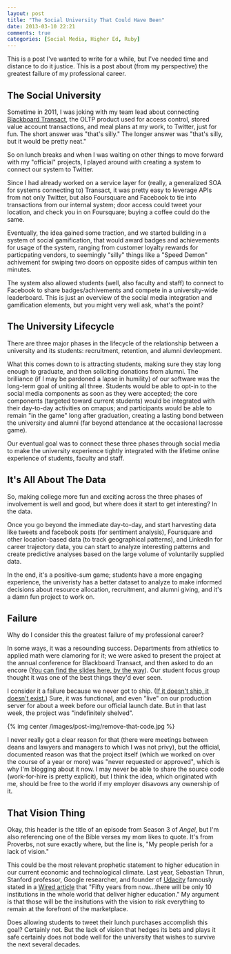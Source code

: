 ```yaml
---
layout: post
title: "The Social University That Could Have Been"
date: 2013-03-10 22:21
comments: true
categories: [Social Media, Higher Ed, Ruby]
---
```


This is a post I've wanted to write for a while, but I've needed time and distance to do it justice. This is a post about (from my perspective) the greatest failure of my professional career.

## The Social University

Sometime in 2011, I was joking with my team lead about connecting [Blackboard Transact](http://www.blackboard.com/platforms/transact/overview.aspx), the OLTP product used for access control, stored value account transactions, and meal plans at my work, to Twitter, just for fun. The short answer was "that's silly." The longer answer was "that's silly, but it would be pretty neat."

So on lunch breaks and when I was waiting on other things to move forward with my "official" projects, I played around with creating a system to connect our system to Twitter.

Since I had already worked on a service layer for (really, a generalized SOA for systems connecting to) Transact, it was pretty easy to leverage APIs from not only Twitter, but also Foursquare and Facebook to tie into transactions from our internal system; door access could tweet your location, and check you in on Foursquare; buying a coffee could do the same.

Eventually, the idea gained some traction, and we started building in a system of social gamification, that would award badges and achievements for usage of the system, ranging from customer loyalty rewards for particpating vendors, to seemingly "silly" things like a "Speed Demon" achivement for swiping two doors on opposite sides of campus within ten minutes.

The system also allowed students (well, also faculty and staff) to connect to Facebook to share badges/achivements and compete in a university-wide leaderboard. This is just an overview of the social media integration and gamification elements, but you might very well ask, what's the point?

<!--more-->

## The University Lifecycle

There are three major phases in the lifecycle of the relationship between a university and its students: recruitment, retention, and alumni devleopment.

What this comes down to is attracting students, making sure they stay long enough to graduate, and then soliciting donations from alumni. The brilliance (if I may be pardoned a lapse in humility) of our software was the long-term goal of uniting all three. Students would be able to opt-in to the social media components as soon as they were accepted; the core components (targeted toward current students) would be integrated with their day-to-day activities on cmapus; and participants would be able to remain "in the game" long after graduation, creating a lasting bond between the university and alumni (far beyond attendance at the occasional lacrosse game).

Our eventual goal was to connect these three phases through social media to make the university experience tightly integrated with the lifetime online experience of students, faculty and staff.

## It's All About The Data

So, making college more fun and exciting across the three phases of involvement
is well and good, but where does it start to get interesting? In the data.

Once you go beyond the immediate day-to-day, and start harvesting data like
tweets and facebook posts (for sentiment analysis), Foursquare and other
location-based data (to track geographical patterns), and LinkedIn for career
trajectory data, you can start to analyze interesting patterns and create
predictive analyses based on the large volume of voluntarily supplied data.

In the end, it's a positive-sum game; students have a more engaging experience,
the univeristy has a better dataset to analyze to make informed decisions about
resource allocation, recruitment, and alumni giving, and it's a damn fun project
to work on.
## Failure

Why do I consider this the greatest failure of my professional career?

In some ways, it was a resounding success. Departments from athletics to applied
math were clamoring for it; we were asked to present the project at the annual
conference for Blackboard Transact, and then asked to do an encore ([You can
find the slides here, by the
way](https://speakerdeck.com/canweriotnow/j-card-social)). Our student focus
group thought it was one of the best things they'd ever seen.

I consider it a failure because we never got to ship. ([If it doesn't ship, it
doesn't
exist.](http://johndbarry.com/2012/07/if-it-doesnt-ship-it-doesnt-exist/)) Sure,
it was functional, and even "live" on our production server for about a week
before our official launch date. But in that last week, the project was
"indefinitely shelved".

{% img center /images/post-img/remove-that-code.jpg %}

I never really got a clear reason for that (there were meetings between deans
and lawyers and managers to which I was not privy), but the official, documented
reason was that the project itself (which we worked on over the course of a year
or more) was "never requested or approved", which is why I'm blogging about it
now. I may never be able to share the source code (work-for-hire is pretty
explicit), but I think the idea, which originated with me, should be free to the
world if my employer disavows any ownership of it.

## That Vision Thing

Okay, this header is the title of an episode from Season 3 of _Angel,_ but I'm
also referencing one of the Bible verses my mom likes to quote. It's from
Proverbs, not sure exactly where, but the line is, "My people perish for a lack
of vision."

This could be the most relevant prophetic statement to higher education in our
current economic and technological climate. Last year, Sebastian Thrun, Stanford
professor, Google researcher, and founder of [Udacity](http://udacity.com/)
famously stated in a [Wired
article](http://www.wired.com/wiredscience/2012/03/ff_aiclass/all/) that "Fifty
years from now...there will be only 10 institutions in the whole world that
deliver higher education." My argument is that those will be the insitutions
with the vision to risk everything to remain at the forefront of the
marketplace.

Does allowing students to tweet their lunch purchases accomplish this goal?
Certainly not. But the lack of vision that hedges its bets and plays it safe
certainly does not bode well for the university that wishes to survive the next
several decades.
